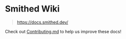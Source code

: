 # Smithed Wiki
> https://docs.smithed.dev/

Check out [Contributing.md](https://docs.smithed.dev/meta/contributing) to help us improve these docs!

